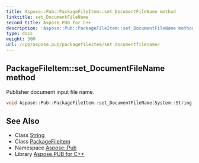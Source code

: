 ```yaml
---
title: Aspose::Pub::PackageFileItem::set_DocumentFileName method
linktitle: set_DocumentFileName
second_title: Aspose.PUB for C++
description: 'Aspose::Pub::PackageFileItem::set_DocumentFileName method. Publisher document input file name in C++.'
type: docs
weight: 300
url: /cpp/aspose.pub/packagefileitem/set_documentfilename/
---
```

## PackageFileItem::set_DocumentFileName method


Publisher document input file name.

```cpp
void Aspose::Pub::PackageFileItem::set_DocumentFileName(System::String value)
```

## See Also

* Class [String](../../../system/string/)
* Class [PackageFileItem](../)
* Namespace [Aspose::Pub](../../)
* Library [Aspose.PUB for C++](../../../)
